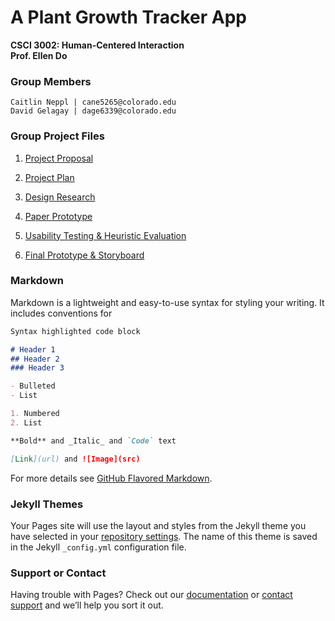 # A Plant Growth Tracker App
**CSCI 3002: Human-Centered Interaction  
Prof. Ellen Do**  
  
### Group Members  
    Caitlin Neppl | cane5265@colorado.edu  
    David Gelagay | dage6339@colorado.edu
    
### Group Project Files
1. <a href="https://c-nep.github.io/plant-tracker/Group 1 - project-proposal.docx" title="Project Proposal">Project Proposal</a>

2. <a href="https://c-nep.github.io/plant-tracker/Group 2 - Project Plan.docx" title="Project Plan">Project Plan</a>

3. <a href="https://c-nep.github.io/plant-tracker/Group 3 - Design Research.docx" title="Design Research">Design Research</a>

4. <a href="https://c-nep.github.io/plant-tracker/Group 4_ Paper Prototype.docx" title="Paper Prototype">Paper Prototype</a>

5. <a href="https://c-nep.github.io/plant-tracker/Group 5 - Usability Testing & Heuristic Evaluation.docx" title="Usability Testing & Heuristic Evaluation">Usability Testing & Heuristic Evaluation</a>

6. <a href="https://c-nep.github.io/plant-tracker/Group 6 - Final Prototype & Storyboard.docx" title="Final Prototype & Storyboard">Final Prototype & Storyboard</a>

### Markdown

Markdown is a lightweight and easy-to-use syntax for styling your writing. It includes conventions for

```markdown
Syntax highlighted code block

# Header 1
## Header 2
### Header 3

- Bulleted
- List

1. Numbered
2. List

**Bold** and _Italic_ and `Code` text

[Link](url) and ![Image](src)
```

For more details see [GitHub Flavored Markdown](https://guides.github.com/features/mastering-markdown/).

### Jekyll Themes

Your Pages site will use the layout and styles from the Jekyll theme you have selected in your [repository settings](https://github.com/c-nep/plant-tracker/settings). The name of this theme is saved in the Jekyll `_config.yml` configuration file.

### Support or Contact

Having trouble with Pages? Check out our [documentation](https://help.github.com/categories/github-pages-basics/) or [contact support](https://github.com/contact) and we’ll help you sort it out.
